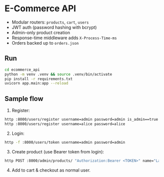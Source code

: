 # E-Commerce API

- Modular routers: `products`, `cart`, `users`
- JWT auth (password hashing with bcrypt)
- Admin-only product creation
- Response-time middleware adds `X-Process-Time-ms`
- Orders backed up to `orders.json`

## Run
```bash
cd ecommerce_api
python -m venv .venv && source .venv/bin/activate
pip install -r requirements.txt
uvicorn app.main:app --reload
```
## Sample flow
1. Register:
```bash
http :8000/users/register username=admin password=admin is_admin==true
http :8000/users/register username=alice password=alice
```
2. Login:
```bash
http -f :8000/users/token username=admin password=admin
```
3. Create product (use Bearer token from login):
```bash
http POST :8000/admin/products/ "Authorization:Bearer <TOKEN>" name="Laptop" price:=499.99 stock:=10
```
4. Add to cart & checkout as normal user.
